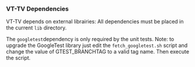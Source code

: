 ### VT-TV Dependencies

VT-TV depends on external librairies:
All dependencies must be placed in the current `lib` directory.

The `googletest`dependency is only required by the unit tests.
Note: to upgrade the GoogleTest library just edit the `fetch_googletest.sh` script and change the value of GTEST_BRANCHTAG to a valid tag name. Then execute the script.
